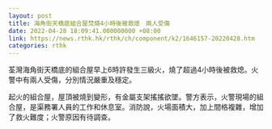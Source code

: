 ```yaml
---
layout: post
title: 海角街天橋底組合屋焚燒4小時後被救熄　兩人受傷
date: 2022-04-28 18:09:41.000000000 +08:00
link: https://news.rthk.hk/rthk/ch/component/k2/1646157-20220428.htm
categories: rthk
---
```


荃灣海角街天橋底的組合屋早上6時許發生三級火，燒了超過4小時後被救熄。火警中有兩人受傷，分別情況嚴重及穩定。

起火的組合屋，屋頂被燒到變形，有金屬支架搖搖欲墜。警方表示，火警現場的組合屋，是渠務署人員的工作和休息室。消防說，火場面積大，加上間格複雜，增加了救火難度；火警原因有待調查。
